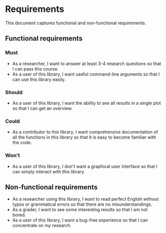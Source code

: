 # Requirements

This document captures functional and non-functional requirements.

## Functional requirements

### Must

- As a researcher, I want to answer at least 3-4 research questions so that I can pass this course.
- As a user of this library, I want useful command-line arguments so that I can use this library easily.

### Should

- As a user of this library, I want the ability to see all results in a single plot so that I can get an overview.

### Could

- As a contributor to this library, I want comprehensive documentation of all the functions in this library so that it is easy to become familiar with the code.

### Won't

- As a user of this library, I don't want a graphical user interface so that I can simply interact with this library.

## Non-functional requirements

- As a researcher using this library, I want to read perfect English without typos or grammatical errors so that there are no misunderstandings.
- As a grader, I want to see some interesting results so that I am not bored.
- As a user of this library, I want a bug-free experience so that I can concentrate on my research.

